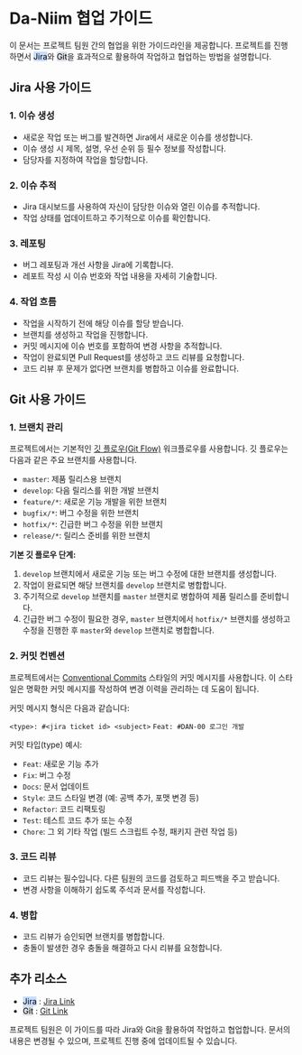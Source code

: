 # Da-Niim 협업 가이드

이 문서는 프로젝트 팀원 간의 협업을 위한 가이드라인을 제공합니다. 프로젝트를 진행하면서 <mark style="background: #ADCCFFA6;">Jira</mark>와 <mark style="background: #CACFD9A6;">Git</mark>을 효과적으로 활용하여 작업하고 협업하는 방법을 설명합니다.

## Jira 사용 가이드

### 1. 이슈 생성

- 새로운 작업 또는 버그를 발견하면 Jira에서 새로운 이슈를 생성합니다.
- 이슈 생성 시 제목, 설명, 우선 순위 등 필수 정보를 작성합니다.
- 담당자를 지정하여 작업을 할당합니다.

### 2. 이슈 추적

- Jira 대시보드를 사용하여 자신이 담당한 이슈와 열린 이슈를 추적합니다.
- 작업 상태를 업데이트하고 주기적으로 이슈를 확인합니다.

### 3. 레포팅

- 버그 레포팅과 개선 사항을 Jira에 기록합니다.
- 레포트 작성 시 이슈 번호와 작업 내용을 자세히 기술합니다.

### 4. 작업 흐름

- 작업을 시작하기 전에 해당 이슈를 할당 받습니다.
- 브랜치를 생성하고 작업을 진행합니다.
- 커밋 메시지에 이슈 번호를 포함하여 변경 사항을 추적합니다.
- 작업이 완료되면 Pull Request를 생성하고 코드 리뷰를 요청합니다.
- 코드 리뷰 후 문제가 없다면 브랜치를 병합하고 이슈를 완료합니다.

## Git 사용 가이드

### 1. 브랜치 관리

프로젝트에서는 기본적인 [깃 플로우(Git Flow)](https://nvie.com/posts/a-successful-git-branching-model/) 워크플로우를 사용합니다. 깃 플로우는 다음과 같은 주요 브랜치를 사용합니다.

- `master`: 제품 릴리스용 브랜치
- `develop`: 다음 릴리스를 위한 개발 브랜치
- `feature/*`: 새로운 기능 개발을 위한 브랜치
- `bugfix/*`: 버그 수정을 위한 브랜치
- `hotfix/*`: 긴급한 버그 수정을 위한 브랜치
- `release/*`: 릴리스 준비를 위한 브랜치

**기본 깃 플로우 단계:**

1. `develop` 브랜치에서 새로운 기능 또는 버그 수정에 대한 브랜치를 생성합니다.
2. 작업이 완료되면 해당 브랜치를 `develop` 브랜치로 병합합니다.
3. 주기적으로 `develop` 브랜치를 `master` 브랜치로 병합하여 제품 릴리스를 준비합니다.
4. 긴급한 버그 수정이 필요한 경우, `master` 브랜치에서 `hotfix/*` 브랜치를 생성하고 수정을 진행한 후 `master`와 `develop` 브랜치로 병합합니다.



### 2. 커밋 컨벤션

프로젝트에서는 [Conventional Commits](https://www.conventionalcommits.org/) 스타일의 커밋 메시지를 사용합니다. 이 스타일은 명확한 커밋 메시지를 작성하여 변경 이력을 관리하는 데 도움이 됩니다.

커밋 메시지 형식은 다음과 같습니다:

`<type>: #<jira ticket id> <subject>`
`Feat: #DAN-00 로그인 개발`


커밋 타입(type) 예시:

- `Feat`: 새로운 기능 추가
- `Fix`: 버그 수정
- `Docs`: 문서 업데이트
- `Style`: 코드 스타일 변경 (예: 공백 추가, 포맷 변경 등)
- `Refactor`: 코드 리팩토링
- `Test`: 테스트 코드 추가 또는 수정
- `Chore`: 그 외 기타 작업 (빌드 스크립트 수정, 패키지 관련 작업 등)


### 3. 코드 리뷰

- 코드 리뷰는 필수입니다. 다른 팀원의 코드를 검토하고 피드백을 주고 받습니다.
- 변경 사항을 이해하기 쉽도록 주석과 문서를 작성합니다.

### 4. 병합

- 코드 리뷰가 승인되면 브랜치를 병합합니다.
- 충돌이 발생한 경우 충돌을 해결하고 다시 리뷰를 요청합니다.

## 추가 리소스

- <mark style="background: #ADCCFFA6;">Jira</mark> : [Jira Link](https://da-niim.atlassian.net/jira/software/projects/DAN/boards/1)
- <mark style="background: #CACFD9A6;">Git</mark> : [Git Link](https://github.com/Da-Niim)

프로젝트 팀원은 이 가이드를 따라 Jira와 Git을 활용하여 작업하고 협업합니다. 문서의 내용은 변경될 수 있으며, 프로젝트 진행 중에 업데이트될 수 있습니다.
